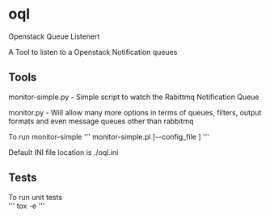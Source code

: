 # oql

Openstack Queue Listenert

A Tool to listen to a Openstack Notification queues

## Tools 

monitor-simple.py - Simple script to watch the Rabittmq Notification Queue

monitor.py - Will allow many more options in terms of queues, filters, output formats and even message queues other than rabbitmq

To run monitor-simple
'''
monitor-simple.pl [--config_file <ini file>]
'''

Default INI file location is ./oql.ini
 

## Tests

To run unit tests  
'''
tox -e 
'''